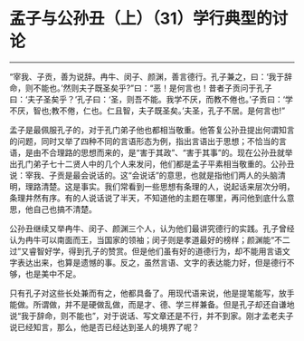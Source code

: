 # 孟子与公孙丑（上）（31）学行典型的讨论

------

“宰我、子贡，善为说辞。冉牛、闵子、颜渊，善言德行。孔子兼之，曰：‘我于辞命，则不能也。’然则夫子既圣矣乎?”曰：“恶！是何言也！昔者子贡问于孔子曰：‘夫子圣矣乎？’孔子曰：‘圣，则吾不能。我学不厌，而教不倦也。’子贡曰：‘学不厌，智也;教不倦，仁也。仁且智，夫子既圣矣。’夫圣，孔子不居。是何言也!”

孟子是最佩服孔子的，对于孔门弟子他也都相当敬重。他答复公孙丑提出何谓知言的问题，同时又举了四种不同的言语形态为例，指出言语出于思想；不恰当的言语，是由不合理路的思想而来的，是“害于其政”、“害于其事”的。现在公孙丑就举出孔门弟子七十二贤人中的几个人来发问，他们都是孟子平素相当敬重的。公孙丑说：宰我、子贡是最会说话的。这“会说话”的意思，也就是指他们两人的头脑清明，理路清楚。这是事实。我们常看到一些思想有条理的人，说起话来层次分明，条理井然有序。有的人说话说了半天，不知道他的主题在哪里，再问他到底什么意思，他自己也搞不清楚。

公孙丑继续又举冉牛、闵子、颜渊三个人，认为他们最讲究德行的实践。孔子曾经认为冉牛可以南面而王，当国家的领袖；闵子则是孝道最好的榜样；颜渊能“不二过”又睿智好学，得到孔子的赞赏。但是他们虽有好的道德行为，却不能用言语文字表达出来，也算是遗憾的事。反之，虽然言语、文字的表达能力好，但是德行不够，也是美中不足。

只有孔子对这些长处兼而有之，他都具备了。用现代语来说，他是提笔能写，放手能做。所谓做，并不是硬做乱做，而是才、德、学三样兼备。但是孔子却还自谦地说“我于辞命，则不能也”，对于说话、写文章还是不行，并不到家。刚才孟老夫子说已经知言，那么，他是否已经达到圣人的境界了呢？

